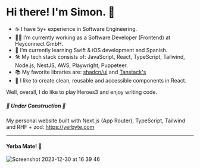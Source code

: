 # Hi there! I'm Simon. 👋 

- ☕️ I have 5y+ experience in Software Engineering.
- 👨‍💻 I’m currently working as a Software Developer (Frontend) at Heyconnect GmbH.
- 🔭 I’m currently learning Swift & iOS development and Spanish.
- 🛠️ My tech stack consists of: JavaScript, React, TypeScript, Tailwind, Node.js, NestJS, AWS, Playwright, Puppeteer.
- 📚 My favorite libraries are: <a href="https://ui.shadcn.com" target="_blank">shadcn/ui</a> and <a href="https://tanstack.com" target="_blank">Tanstack's</a>
- 🚀 I like to create clean, reusable and accessible components in React.

Well, overall, I do like to play Heroes3 and enjoy writing code.

##### 🚧 Under Construction 🚧
My personal website built with Next.js (App Router), TypeScript, Tailwind and RHF + zod: <a href="https://yerbyte.com" target="_blank">https://yerbyte.com</a>


---

#### Yerba Mate! 🧉
![Screenshot 2023-12-30 at 16 39 46](https://github.com/SzymonMatynia/SzymonMatynia/assets/31554149/7b505afc-2278-48a9-85d8-721e3494cc81)
